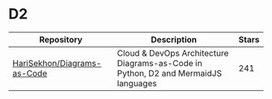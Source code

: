 # D2

| Repository                                                                    | Description                                                                        | Stars |
| ----------------------------------------------------------------------------- | ---------------------------------------------------------------------------------- | ----- |
| [HariSekhon/Diagrams-as-Code](https://github.com/HariSekhon/Diagrams-as-Code) | Cloud & DevOps Architecture Diagrams-as-Code in Python, D2 and MermaidJS languages | 241   |

